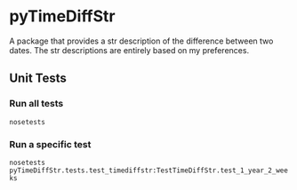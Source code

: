# pyTimeDiffStr

A package that provides a str description of the difference between two dates. The str descriptions are entirely based on my preferences.

## Unit Tests

### Run all tests
`nosetests`

### Run a specific test
`nosetests pyTimeDiffStr.tests.test_timediffstr:TestTimeDiffStr.test_1_year_2_weeks`
